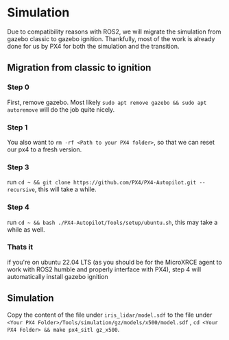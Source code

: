 # Simulation
Due to compatibility reasons with ROS2, we will migrate the simulation from gazebo classic to gazebo ignition. Thankfully, most
of the work is already done for us by PX4 for both the simulation and the transition.
## Migration from classic to ignition
### Step 0
First, remove gazebo. Most likely `sudo apt remove gazebo && sudo apt autoremove` will do the job quite nicely.
### Step 1
You also want to `rm -rf <Path to your PX4 folder>`, so that we can reset our px4 to a fresh version.
### Step 3
run `cd ~ && git clone https://github.com/PX4/PX4-Autopilot.git --recursive`, this will take a while.
### Step 4
run `cd ~ && bash ./PX4-Autopilot/Tools/setup/ubuntu.sh`, this may take a while as well.
### Thats it
if you're on ubuntu 22.04 LTS (as you should be for the MicroXRCE agent to work with ROS2 humble and properly interface with PX4), step 4 will automatically install gazebo ignition 
## Simulation
Copy the content of the file under `iris_lidar/model.sdf` to the file under 
`<Your PX4 Folder>/Tools/simulation/gz/models/x500/model.sdf`
, `cd <Your PX4 Folder> && make px4_sitl gz_x500`.
